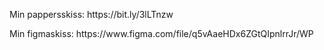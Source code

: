 <p> Min pappersskiss: https://bit.ly/3lLTnzw </p>
<p>Min figmaskiss: https://www.figma.com/file/q5vAaeHDx6ZGtQIpnlrrJr/WP</p>
